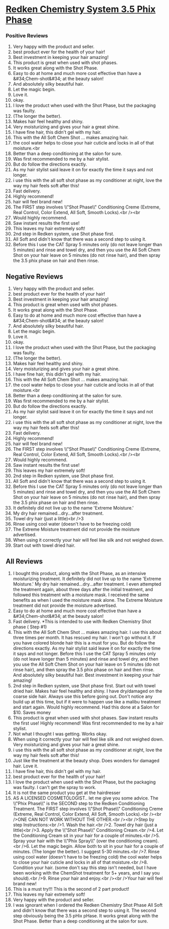 # [Redken Chemistry System 3.5 Phix Phase](https://products.checkmycream.com/products/Redken-Chemistry-System-3.5-Phix-Phase.html)

### Positive Reviews

<ol>
      <li>Very happy with the product and seller.</li>
      <li>best product ever for the health of your hair!</li>
      <li>Best investment in keeping your hair amazing!</li>
      <li>This product is great when used with shot phases.  </li>
      <li>It works great along with the Shot Phase.</li>
      <li>Easy to do at home and much more cost effective than have a &amp;#34;Chem-shot&amp;#34; at the beauty salon!</li>
      <li>And absolutely silky beautiful hair.  </li>
      <li>Let the magic begin.</li>
      <li>Love it.</li>
      <li>okay.</li>
      <li>I love the product when used with the Shot Phase, but the packaging was faulty.</li>
      <li>(The longer the better).</li>
      <li>Makes hair feel healthy and shiny.  </li>
      <li>Very moisturizing and gives your hair a great shine.</li>
      <li>I have fine hair, this didn&#x27;t gel with my hair.</li>
      <li>This with the All Soft Chem Shot ... makes amazing hair.  </li>
      <li>the cool water helps to close your hair cuticle and locks in all of that moisture.&lt;br</li>
      <li>Better than a deep conditioning at the salon for sure.</li>
      <li>Was first recommended to me by a hair stylist.</li>
      <li>But do follow the directions exactly.  </li>
      <li>As my hair stylist said leave it on for exactly the time it says and not longer.  </li>
      <li>i use this with the all soft shot phase as my conditioner at night, love the way my hair feels soft after this!</li>
      <li>Fast delivery.</li>
      <li>Highly recommend!  </li>
      <li>hair will feel brand new!</li>
      <li>The FIRST step involves \\&quot;Shot Phase\\&quot; Conditioning Creme (Extreme, Real Control, Color Extend, All Soft, Smooth Locks).&lt;br /&gt;&lt;br</li>
      <li>Would highly recommend.  </li>
      <li>Saw instant results the first use!  </li>
      <li>This leaves my hair extremely soft!</li>
      <li>2nd step in Redken system, use Shot phase first.  </li>
      <li>All Soft and didn&#x27;t know that there was a second step to using it.  </li>
      <li>Before this I use the CAT Spray 5 minutes only (do not leave longer than 5 minutes) and rinse and towel dry, and then you use the All Soft Chem Shot on your hair leave on 5 minutes (do not rinse hair), and then spray the 3.5 phix phase on hair and then rinse.  </li>
</ol>


<h2>Negative Reviews</h2>
<ol>
<li> Very happy with the product and seller.</li>
<li> best product ever for the health of your hair!</li>
<li> Best investment in keeping your hair amazing!</li>
<li> This product is great when used with shot phases.  </li>
<li> It works great along with the Shot Phase.</li>
<li> Easy to do at home and much more cost effective than have a &amp;#34;Chem-shot&amp;#34; at the beauty salon!</li>
<li> And absolutely silky beautiful hair.  </li>
<li> Let the magic begin.</li>
<li> Love it.</li>
<li> okay.</li>
<li> I love the product when used with the Shot Phase, but the packaging was faulty.</li>
<li> (The longer the better).</li>
<li> Makes hair feel healthy and shiny.  </li>
<li> Very moisturizing and gives your hair a great shine.</li>
<li> I have fine hair, this didn&#x27;t gel with my hair.</li>
<li> This with the All Soft Chem Shot ... makes amazing hair.  </li>
<li> the cool water helps to close your hair cuticle and locks in all of that moisture.&lt;br</li>
<li> Better than a deep conditioning at the salon for sure.</li>
<li> Was first recommended to me by a hair stylist.</li>
<li> But do follow the directions exactly.  </li>
<li> As my hair stylist said leave it on for exactly the time it says and not longer.  </li>
<li> i use this with the all soft shot phase as my conditioner at night, love the way my hair feels soft after this!</li>
<li> Fast delivery.</li>
<li> Highly recommend!  </li>
<li> hair will feel brand new!</li>
<li> The FIRST step involves \\&quot;Shot Phase\\&quot; Conditioning Creme (Extreme, Real Control, Color Extend, All Soft, Smooth Locks).&lt;br /&gt;&lt;br</li>
<li> Would highly recommend.  </li>
<li> Saw instant results the first use!  </li>
<li> This leaves my hair extremely soft!</li>
<li> 2nd step in Redken system, use Shot phase first.  </li>
<li> All Soft and didn&#x27;t know that there was a second step to using it.  </li>
<li> Before this I use the CAT Spray 5 minutes only (do not leave longer than 5 minutes) and rinse and towel dry, and then you use the All Soft Chem Shot on your hair leave on 5 minutes (do not rinse hair), and then spray the 3.5 phix phase on hair and then rinse.  </li>
<li> It definitely did not live up to the name &#x27;Extreme Moisture.&#x27;</li>
<li> My dry hair remained...dry...after treatment.</li>
<li> Towel dry hair (just a little)&lt;br /&gt;3</li>
<li> Rinse using cool water (doesn&#x27;t have to be freezing cold)</li>
<li> The Extreme Moisture treatment did not provide the moisture advertised.</li>
<li> When using it correctly your hair will feel like silk and not weighed down.  </li>
<li> Start out with towel dried hair.  </li>
</ol>

<h2>All Reviews</h2>

<ol>
    <li> I bought this product, along with the Shot Phase, as an intensive moisturizing treatment. It definitely did not live up to the name &#x27;Extreme Moisture.&#x27; My dry hair remained...dry...after treatment. I even attempted the treatment again, about three days after the initial treatment, and followed this treatment with a moisture mask. I received the same benefits as when I used the moisture mask alone. The Extreme Moisture treatment did not provide the moisture advertised.</li>
    <li> Easy to do at home and much more cost effective than have a &amp;#34;Chem-shot&amp;#34; at the beauty salon!</li>
    <li> Fast delivery. *This is intended to use with Redken Chemistry Shot phase ( Step #1)</li>
    <li> This with the All Soft Chem Shot ... makes amazing hair.  I use this about three times per month.  It has rescued my hair.  I won&#x27;t go without it.  If you have colored blonde hair this is a must for you.  But do follow the directions exactly.  As my hair stylist said leave it on for exactly the time it says and not longer.  Before this I use the CAT Spray 5 minutes only (do not leave longer than 5 minutes) and rinse and towel dry, and then you use the All Soft Chem Shot on your hair leave on 5 minutes (do not rinse hair), and then spray the 3.5 phix phase on hair and then rinse.  And absolutely silky beautiful hair.  Best investment in keeping your hair amazing!</li>
    <li> 2nd step in Redken system, use Shot phase first.  Start out with towel dried hair.  Makes hair feel healthy and shiny.  I have dry/damaged on the coarse side hair.  Always use this before going out. Don&#x27;t notice any build up at this time, but if it were to happen use like a malibu treatment and start again.  Would highly recommend.  Had this done at a Salon for $10.  Saves money</li>
    <li> This product is great when used with shot phases.  Saw instant results the first use!  Highly recommend!  Was first recommended to me by a hair stylist.</li>
    <li> Not what I thought I was getting. Works okay.</li>
    <li> When using it correctly your hair will feel like silk and not weighed down.  Very moisturizing and gives your hair a great shine.</li>
    <li> i use this with the all soft shot phase as my conditioner at night, love the way my hair feels soft after this!</li>
    <li> Just like the treatment at the beauty shop.  Does wonders for damaged hair.  Love it.</li>
    <li> I have fine hair, this didn&#x27;t gel with my hair.</li>
    <li> best product ever for the health of your hair!</li>
    <li> I love the product when used with the Shot Phase, but the packaging was faulty. I can&#x27;t get the spray to work.</li>
    <li> It is not the same product you get at the hairdresser</li>
    <li> AS A LICENSED COSMETOLOGIST.. let me give you some advice. The \\&quot;Phix Phase\\&quot; is the SECOND step to the Redken Conditioning Treatment. The FIRST step involves \\&quot;Shot Phase\\&quot; Conditioning Creme (Extreme, Real Control, Color Extend, All Soft, Smooth Locks).&lt;br /&gt;&lt;br /&gt;ONE CAN NOT WORK WITHOUT THE OTHER.&lt;br /&gt;&lt;br /&gt;Step by step Instructions:&lt;br /&gt;1. Wash the hair.&lt;br /&gt;2. Towel dry hair (just a little)&lt;br /&gt;3. Apply the \\&quot;Shot Phase\\&quot; Conditioning Cream.&lt;br /&gt;4. Let the Conditioning Cream sit in your hair for a couple of minutes.&lt;br /&gt;5. Spray your hair with the \\&quot;Phix Spray\\&quot; (over the conditioning cream).&lt;br /&gt;6. Let the magic begin. Allow both to sit in your hair for a couple of minutes. (The longer the better). I suggest 5-30 minutes.&lt;br /&gt;7. Rinse using cool water (doesn&#x27;t have to be freezing cold) the cool water helps to close your hair cuticle and locks in all of that moisture.&lt;br /&gt;8. Condition your hair. (some don&#x27;t say this step isn&#x27;t needed, but I have been working with the ChemShot treatment for 5+ years, and I say you should).&lt;br /&gt;9. Rinse your hair and enjoy.&lt;br /&gt;&lt;br /&gt;Your hair will feel brand new!</li>
    <li> This is a must try!!! This is the second of 2 part product!</li>
    <li> This leaves my hair extremely soft!</li>
    <li> Very happy with the product and seller.</li>
    <li> I was ignorant when I ordered the Redken Chemistry Shot Phase All Soft and didn&#x27;t know that there was a second step to using it.  The second step obviously being the 3.5 pHix pHase. It works great along with the Shot Phase. Better than a deep conditioning at the salon for sure.</li>
</ol>




